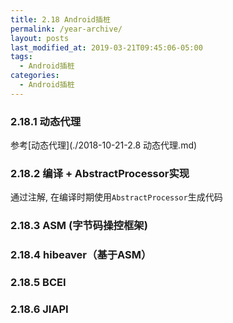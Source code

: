 ```yaml
---
title: 2.18 Android插桩
permalink: /year-archive/
layout: posts
last_modified_at: 2019-03-21T09:45:06-05:00
tags:
  - Android插桩
categories:
  - Android插桩
---
```

### 2.18.1 动态代理

参考[动态代理](./2018-10-21-2.8 动态代理.md)

### 2.18.2 编译 + AbstractProcessor实现

通过注解, 在编译时期使用`AbstractProcessor`生成代码

### 2.18.3 ASM (字节码操控框架)



### 2.18.4 hibeaver（基于ASM）

### 2.18.5 BCEI

### 2.18.6 JIAPI
